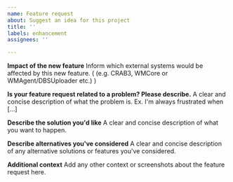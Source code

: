 ```yaml
---
name: Feature request
about: Suggest an idea for this project
title: ''
labels: enhancement
assignees: ''

---
```


**Impact of the new feature**
Inform which external systems would be affected by this new feature. ( (e.g. CRAB3, WMCore or WMAgent/DBSUploader etc.) )

**Is your feature request related to a problem? Please describe.**
A clear and concise description of what the problem is. Ex. I'm always frustrated when [...]

**Describe the solution you'd like**
A clear and concise description of what you want to happen.

**Describe alternatives you've considered**
A clear and concise description of any alternative solutions or features you've considered.

**Additional context**
Add any other context or screenshots about the feature request here.
